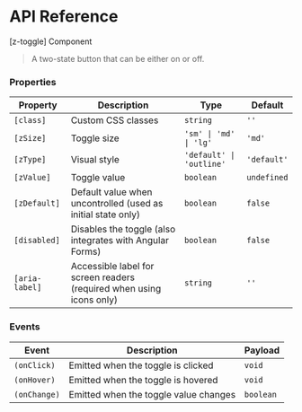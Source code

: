 # API Reference

[z-toggle] Component

> A two-state button that can be either on or off.

### Properties

| Property       | Description                                                          | Type                     | Default     |
| -------------- | -------------------------------------------------------------------- | ------------------------ | ----------- |
| `[class]`      | Custom CSS classes                                                   | `string`                 | `''`        |
| `[zSize]`      | Toggle size                                                          | `'sm' \| 'md' \| 'lg'`   | `'md'`      |
| `[zType]`      | Visual style                                                         | `'default' \| 'outline'` | `'default'` |
| `[zValue]`     | Toggle value                                                         | `boolean`                | `undefined` |
| `[zDefault]`   | Default value when uncontrolled (used as initial state only)         | `boolean`                | `false`     |
| `[disabled]`   | Disables the toggle (also integrates with Angular Forms)             | `boolean`                | `false`     |
| `[aria-label]` | Accessible label for screen readers (required when using icons only) | `string`                 | `''`        |

### Events

| Event        | Description                           | Payload   |
| ------------ | ------------------------------------- | --------- |
| `(onClick)`  | Emitted when the toggle is clicked    | `void`    |
| `(onHover)`  | Emitted when the toggle is hovered    | `void`    |
| `(onChange)` | Emitted when the toggle value changes | `boolean` |
